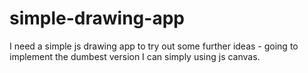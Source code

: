 # simple-drawing-app
I need a simple js drawing app to try out some further ideas - going to implement the dumbest version I can simply using js canvas.
